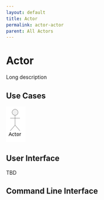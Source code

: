 ```yaml
---
layout: default
title: Actor
permalink: actor-actor
parent: All Actors
---
```

# Actor

Long description



## Use Cases



![Use Case Diagram](./UseCase.png)

## User Interface
TBD

## Command Line Interface

